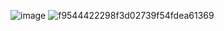![image](https://github.com/VamRed/vama_notes/assets/120654757/0d590bb7-2d61-40aa-98d6-acf93b990ca4)
![f9544422298f3d02739f54fdea61369](https://github.com/VamRed/vama_notes/assets/120654757/0246955e-55b4-4b00-978a-1ea5a44d471e)
